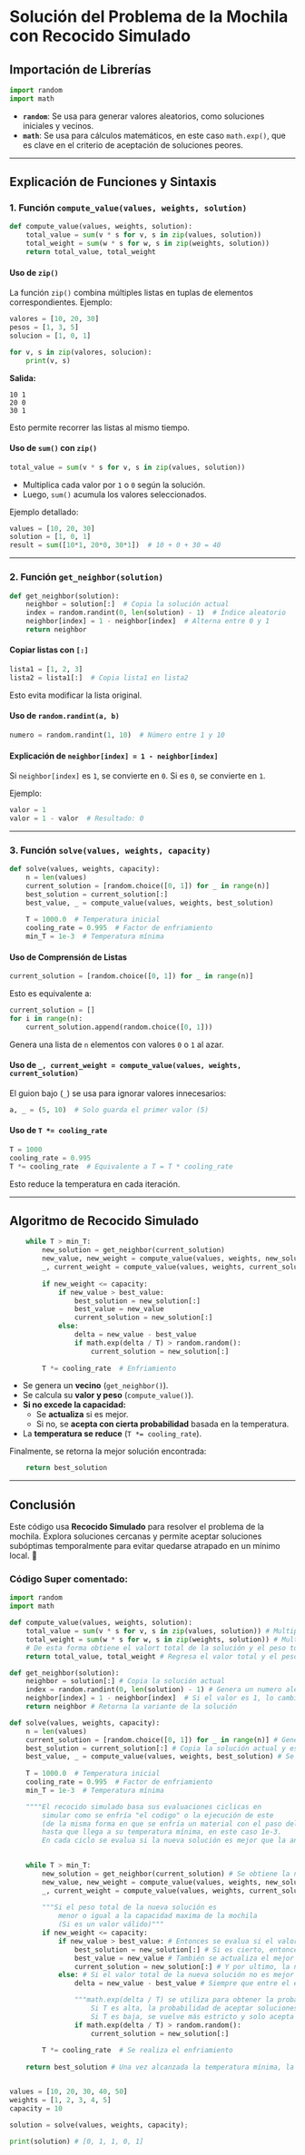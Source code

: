 # Solución del Problema de la Mochila con Recocido Simulado

## Importación de Librerías

```python
import random
import math
```

- **`random`**: Se usa para generar valores aleatorios, como soluciones iniciales y vecinos.
- **`math`**: Se usa para cálculos matemáticos, en este caso `math.exp()`, que es clave en el criterio de aceptación de soluciones peores.

---

## Explicación de Funciones y Sintaxis

### 1. Función `compute_value(values, weights, solution)`

```python
def compute_value(values, weights, solution):
    total_value = sum(v * s for v, s in zip(values, solution))
    total_weight = sum(w * s for w, s in zip(weights, solution))
    return total_value, total_weight
```

#### **Uso de `zip()`**

La función `zip()` combina múltiples listas en tuplas de elementos correspondientes. Ejemplo:

```python
valores = [10, 20, 30]
pesos = [1, 3, 5]
solucion = [1, 0, 1]

for v, s in zip(valores, solucion):
    print(v, s)
```

**Salida:**
```
10 1
20 0
30 1
```

Esto permite recorrer las listas al mismo tiempo.

#### **Uso de `sum()` con `zip()`**

```python
total_value = sum(v * s for v, s in zip(values, solution))
```
- Multiplica cada valor por `1` o `0` según la solución.
- Luego, `sum()` acumula los valores seleccionados.

Ejemplo detallado:
```python
values = [10, 20, 30]
solution = [1, 0, 1]
result = sum([10*1, 20*0, 30*1])  # 10 + 0 + 30 = 40
```

---

### 2. Función `get_neighbor(solution)`

```python
def get_neighbor(solution):
    neighbor = solution[:]  # Copia la solución actual
    index = random.randint(0, len(solution) - 1)  # Índice aleatorio
    neighbor[index] = 1 - neighbor[index]  # Alterna entre 0 y 1
    return neighbor
```

#### **Copiar listas con `[:]`**
```python
lista1 = [1, 2, 3]
lista2 = lista1[:]  # Copia lista1 en lista2
```
Esto evita modificar la lista original.

#### **Uso de `random.randint(a, b)`**
```python
numero = random.randint(1, 10)  # Número entre 1 y 10
```

#### **Explicación de `neighbor[index] = 1 - neighbor[index]`**

Si `neighbor[index]` es `1`, se convierte en `0`.
Si es `0`, se convierte en `1`.

Ejemplo:
```python
valor = 1
valor = 1 - valor  # Resultado: 0
```

---

### 3. Función `solve(values, weights, capacity)`

```python
def solve(values, weights, capacity):
    n = len(values)
    current_solution = [random.choice([0, 1]) for _ in range(n)]
    best_solution = current_solution[:]
    best_value, _ = compute_value(values, weights, best_solution)
    
    T = 1000.0  # Temperatura inicial
    cooling_rate = 0.995  # Factor de enfriamiento
    min_T = 1e-3  # Temperatura mínima
```

#### **Uso de Comprensión de Listas**
```python
current_solution = [random.choice([0, 1]) for _ in range(n)]
```
Esto es equivalente a:
```python
current_solution = []
for i in range(n):
    current_solution.append(random.choice([0, 1]))
```

Genera una lista de `n` elementos con valores `0` o `1` al azar.

#### **Uso de `_, current_weight = compute_value(values, weights, current_solution)`**

El guion bajo (`_`) se usa para ignorar valores innecesarios:
```python
a, _ = (5, 10)  # Solo guarda el primer valor (5)
```

#### **Uso de `T *= cooling_rate`**
```python
T = 1000
cooling_rate = 0.995
T *= cooling_rate  # Equivalente a T = T * cooling_rate
```
Esto reduce la temperatura en cada iteración.

---

## Algoritmo de Recocido Simulado

```python
    while T > min_T:
        new_solution = get_neighbor(current_solution)
        new_value, new_weight = compute_value(values, weights, new_solution)
        _, current_weight = compute_value(values, weights, current_solution)
        
        if new_weight <= capacity:
            if new_value > best_value:
                best_solution = new_solution[:]
                best_value = new_value
                current_solution = new_solution[:]
            else:
                delta = new_value - best_value
                if math.exp(delta / T) > random.random():
                    current_solution = new_solution[:]
        
        T *= cooling_rate  # Enfriamiento
```

- Se genera un **vecino** (`get_neighbor()`).
- Se calcula su **valor y peso** (`compute_value()`).
- **Si no excede la capacidad:**
  - Se **actualiza** si es mejor.
  - Si no, se **acepta con cierta probabilidad** basada en la temperatura.
- La **temperatura se reduce** (`T *= cooling_rate`).

Finalmente, se retorna la mejor solución encontrada:
```python
    return best_solution
```

---

## Conclusión
Este código usa **Recocido Simulado** para resolver el problema de la mochila. Explora soluciones cercanas y permite aceptar soluciones subóptimas temporalmente para evitar quedarse atrapado en un mínimo local. 🚀



### Código Super comentado:
```python
import random
import math

def compute_value(values, weights, solution):
    total_value = sum(v * s for v, s in zip(values, solution)) # Multiplica cada uno de los valores por cada uno de los elementos de la solución
    total_weight = sum(w * s for w, s in zip(weights, solution)) # Multiplica cada uno de los pesos por cada uno de los elementos de la solución
    # De esta forma obtiene el valort total de la solución y el peso total de la solución
    return total_value, total_weight # Regresa el valor total y el peso total de la solución

def get_neighbor(solution):
    neighbor = solution[:] # Copia la solución actual
    index = random.randint(0, len(solution) - 1) # Genera un numero aleatorio dentro del rango de indices posibles
    neighbor[index] = 1 - neighbor[index]  # Si el valor es 1, lo cambia a 0 y viceversa
    return neighbor # Retorna la variante de la solución

def solve(values, weights, capacity):
    n = len(values)
    current_solution = [random.choice([0, 1]) for _ in range(n)] # Genera una solución aleatoria
    best_solution = current_solution[:] # Copia la solución actual y esta se asigna como mejor solución
    best_value, _ = compute_value(values, weights, best_solution) # Se obtiene el valor total de la mejor solución hasta el momento
    
    T = 1000.0  # Temperatura inicial
    cooling_rate = 0.995  # Factor de enfriamiento
    min_T = 1e-3  # Temperatura mínima

    """"El recocido simulado basa sus evaluaciones ciclicas en
        simular como se enfría "el codigo" o la ejecución de este
        (de la misma forma en que se enfría un material con el paso del tiempo),
        hasta que llega a su temperatura mínima, en este caso 1e-3.
        En cada ciclo se evalua si la nueva solución es mejor que la anterior."""

    
    while T > min_T:
        new_solution = get_neighbor(current_solution) # Se obtiene la nueva solución
        new_value, new_weight = compute_value(values, weights, new_solution) # Se obtiene el nuevo valor total y el nuevo peso total de esta solución
        _, current_weight = compute_value(values, weights, current_solution) # Se obtiene solamente el peso total de la mejor solución actual, aunque no se usa
        
        """Si el peso total de la nueva solución es
            menor o igual a la capacidad maxima de la mochila
            (Si es un valor válido)"""
        if new_weight <= capacity:
            if new_value > best_value: # Entonces se evalua si el valor total de la nueva solución es mayor al mejor valor total de la solución actual
                best_solution = new_solution[:] # Si es cierto, entonces la mejor solución se actualiza
                best_value = new_value # También se actualiza el mejor valor total
                current_solution = new_solution[:] # Y por ultimo, la nueva mejor solució, se convierte en la solución actual
            else: # Si el valor total de la nueva solución no es mejor que el  valor total de la solución actual
                delta = new_value - best_value # Siempre que entre el else, delta será un valor negativo

                """math.exp(delta / T) se utiliza para obtener la probabilidad de aceptar soluciones
                    Si T es alta, la probabilidad de aceptar soluciones malas es mayor.
                    Si T es baja, se vuelve más estricto y solo acepta mejores soluciones."""
                if math.exp(delta / T) > random.random():
                    current_solution = new_solution[:]
        
        T *= cooling_rate  # Se realiza el enfriamiento
    
    return best_solution # Una vez alcanzada la temperatura mínima, la mejor solución es retornada


values = [10, 20, 30, 40, 50]
weights = [1, 2, 3, 4, 5]
capacity = 10

solution = solve(values, weights, capacity);

print(solution) # [0, 1, 1, 0, 1]

```